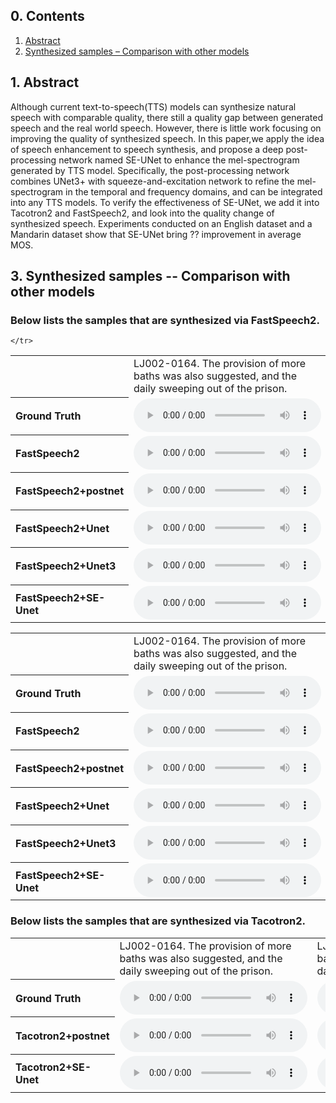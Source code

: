 
<html lang="en-US">
  <head>
    <meta charset="UTF-8">
    <meta name="viewport" content="width=device-width, initial-scale=1">
    <meta name="theme-color" content="#157878">
    <link rel="stylesheet" href="/assets/css/style.css?v=e27bf585b9c641a881074e09853cb11204774c97">
  </head>
  <body>


<h2>0. Contents</h2>
<ol>
  <li><a href="#abstract">Abstract</a></li>
  <li><a href="#samples-comp">Synthesized samples – Comparison with other models</a></li>
</ol>

<h2>1. Abstract<a name="abstract"></a></h2>

<p>Although current text-to-speech(TTS) models can synthesize natural speech with comparable quality, there still a quality gap between generated speech and the real world speech. However, there is little work focusing on improving the quality of synthesized speech. In this paper,we apply the idea of speech enhancement to speech synthesis, and propose a deep post-processing network named SE-UNet to enhance the mel-spectrogram generated by TTS model. Specifically, the post-processing network combines UNet3+ with squeeze-and-excitation network to refine the mel-spectrogram in the temporal and frequency domains, and can be integrated into any TTS models. To verify the effectiveness of SE-UNet, we add it into Tacotron2 and FastSpeech2, and look into the quality change of synthesized speech. Experiments conducted on an English dataset and a Mandarin dataset show that SE-UNet bring ?? improvement in average MOS. </p>

<h2>3. Synthesized samples -- Comparison with other models<a name="samples-comp"></a></h2>

<h3>Below lists the samples that are synthesized via FastSpeech2.</h3>

<table>
    <tr>
      <th style="text-align: left">    </th>
      <td style="text-align: left">LJ002-0164. The provision of more baths was also suggested, and the daily sweeping out of the prison.</td>
      <td style="text-align: left">LJ049-0213. The provision of more baths was also suggested, and the daily sweeping out of the prison.</td>
    </tr>
    <tr>
      <th style="text-align: left"><strong>Ground Truth</strong></th>
      <td style="text-align: left"><audio src="wavs\FastSpeech2\LJSpeech\Ground_Truth\LJ002-0164.wav" controls="" preload=""></audio></td>
      <td style="text-align: left"><audio src="wavs\FastSpeech2\LJSpeech\Ground_Truth\LJ049-0213.wav" controls="" preload=""></audio></td>
    </tr>
    <tr>
      <th style="text-align: left"><strong>FastSpeech2</strong></th>
      <td style="text-align: left"><audio src="wavs\FastSpeech2\LJSpeech\original\LJ002-0164.wav" controls="" preload=""></audio></td>
      <td style="text-align: left"><audio src="wavs\FastSpeech2\LJSpeech\original\LJ049-0213.wav" controls="" preload=""></audio></td>
    </tr>
    <tr>
      <th style="text-align: left"><strong>FastSpeech2+postnet</strong></th>
      <td style="text-align: left"><audio src="wavs\FastSpeech2\LJSpeech\postnet\LJ002-0164_post.wav" controls="" preload=""></audio></td>
      <td style="text-align: left"><audio src="wavs\FastSpeech2\LJSpeech\postnet\LJ049-0213_post.wav" controls="" preload=""></audio></td>
    </tr>
    <tr>
      <th style="text-align: left"><strong>FastSpeech2+Unet</strong></th>
      <td style="text-align: left"><audio src="wavs\FastSpeech2\LJSpeech\unet\LJ002-0164_post.wav" controls="" preload=""></audio></td>
      <td style="text-align: left"><audio src="wavs\FastSpeech2\LJSpeech\unet\LJ049-0213_post.wav" controls="" preload=""></audio></td>
    </tr>
    <tr>
      <th style="text-align: left"><strong>FastSpeech2+Unet3</strong></th>
      <td style="text-align: left"><audio src="wavs\FastSpeech2\LJSpeech\unet3\LJ002-0164_post.wav" controls="" preload=""></audio></td>
      <td style="text-align: left"><audio src="wavs\FastSpeech2\LJSpeech\unet3\LJ049-0213_post.wav" controls="" preload=""></audio></td>
    </tr>
    <tr>
      <th style="text-align: left"><strong>FastSpeech2+SE-Unet</strong></th>
      <td style="text-align: left"><audio src="wavs\FastSpeech2\LJSpeech\SE-Unet\LJ002-0164_post.wav" controls="" preload=""></audio></td>
      <td style="text-align: left"><audio src="wavs\FastSpeech2\LJSpeech\SE-Unet\LJ049-0213_post.wav" controls="" preload=""></audio></td>
      
    </tr>
</table>
    
    
<table>
    <tr>
      <th style="text-align: left">    </th>
      <td style="text-align: left">LJ002-0164. The provision of more baths was also suggested, and the daily sweeping out of the prison.</td>
    </tr>
    <tr>
      <th style="text-align: left"><strong>Ground Truth</strong></th>
      <td style="text-align: left"><audio src="wavs\FastSpeech2\Mandarin\Ground_truth\corpus1_4423_generated_e2e.wav" controls="" preload=""></audio></td>
    </tr>
    <tr>
      <th style="text-align: left"><strong>FastSpeech2</strong></th>
      <td style="text-align: left"><audio src="wavs\FastSpeech2\Mandarin\original\corpus1_4423_generated_e2e.wav" controls="" preload=""></audio></td>
    </tr>
    <tr>
      <th style="text-align: left"><strong>FastSpeech2+postnet</strong></th>
      <td style="text-align: left"><audio src="wavs\FastSpeech2\Mandarin\postnet\corpus1_4423_generated_e2e.wav" controls="" preload=""></audio></td>
    </tr>
    <tr>
      <th style="text-align: left"><strong>FastSpeech2+Unet</strong></th>
      <td style="text-align: left"><audio src="wavs\FastSpeech2\Mandarin\unet\corpus1_4423_generated_e2e.wav" controls="" preload=""></audio></td>
    </tr>
    <tr>
      <th style="text-align: left"><strong>FastSpeech2+Unet3</strong></th>
      <td style="text-align: left"><audio src="wavs\FastSpeech2\Mandarin\unet3\corpus1_4423_generated_e2e.wav" controls="" preload=""></audio></td>
    </tr>
    <tr>
      <th style="text-align: left"><strong>FastSpeech2+SE-Unet</strong></th>
      <td style="text-align: left"><audio src="wavs\FastSpeech2\Mandarin\SE-unet\corpus1_4423_generated_e2e.wav" controls="" preload=""></audio></td>
    </tr>
</table>

    
<h3>Below lists the samples that are synthesized via Tacotron2.</h3>
<table>
    <tr>
      <th style="text-align: left">    </th>
      <td style="text-align: left">LJ002-0164. The provision of more baths was also suggested, and the daily sweeping out of the prison.</td>
      <td style="text-align: left">LJ049-0213. The provision of more baths was also suggested, and the daily sweeping out of the prison.</td>
    </tr>
    <tr>
      <th style="text-align: left"><strong>Ground Truth</strong></th>
      <td style="text-align: left"><audio src="wavs\Tacotron\LJSpeech\LJ016-0234.wav" controls="" preload=""></audio></td>
      <td style="text-align: left"><audio src="wavs\Tacotron\LJSpeech\LJ017-0045.wav" controls="" preload=""></audio></td>
    </tr>
    <tr>
      <th style="text-align: left"><strong>Tacotron2+postnet</strong></th>
      <td style="text-align: left"><audio src="wavs\Tacotron\LJSpeech\LJ016-0234_POSTNET.wav" controls="" preload=""></audio></td>
      <td style="text-align: left"><audio src="wavs\Tacotron\LJSpeech\LJ017-0045_POSTNET.wav" controls="" preload=""></audio></td>
    </tr>
    <tr>
      <th style="text-align: left"><strong>Tacotron2+SE-Unet</strong></th>
      <td style="text-align: left"><audio src="wavs\Tacotron\LJSpeech\LJ016-0234_SE_UNET.wav" controls="" preload=""></audio></td>
      <td style="text-align: left"><audio src="wavs\FastSpeech2\LJSpeech\se_unet\LJ017-0025_SE_UNET.wav" controls="" preload=""></audio></td>
    </tr>
</table>
    
  </body>
</html>

